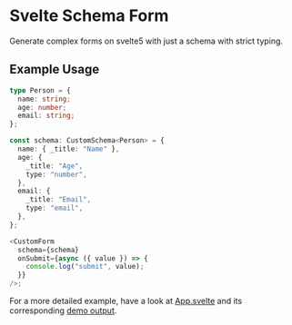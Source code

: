 # Svelte Schema Form

Generate complex forms on svelte5 with just a schema with strict typing.

## Example Usage

```ts
type Person = {
  name: string;
  age: number;
  email: string;
};

const schema: CustomSchema<Person> = {
  name: { _title: "Name" },
  age: {
    _title: "Age",
    type: "number",
  },
  email: {
    _title: "Email",
    type: "email",
  },
};

<CustomForm
  schema={schema}
  onSubmit={async ({ value }) => {
    console.log("submit", value);
  }}
/>;
```

For a more detailed example, have a look at [App.svelte](/src/App.svelte) and its corresponding [demo output](https://warm-bunny-5f2bd8.netlify.app/).

